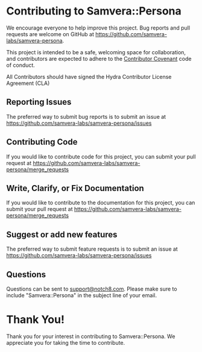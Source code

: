 # Contributing to Samvera::Persona

We encourage everyone to help improve this project.  Bug reports and pull requests are welcome on GitHub at https://github.com/samvera-labs/samvera-persona.

This project is intended to be a safe, welcoming space for collaboration, and contributors are expected to adhere to the [Contributor Covenant](http://contributor-covenant.org) code of conduct.

All Contributors should have signed the Hydra Contributor License Agreement (CLA)

## Reporting Issues

The preferred way to submit bug reports is to submit an issue at https://github.com/samvera-labs/samvera-persona/issues


## Contributing Code

If you would like to contribute code for this project, you can submit your pull request at https://github.com/samvera-labs/samvera-persona/merge_requests


## Write, Clarify, or Fix Documentation

If you would like to contribute to the documentation for this project, you can submit your pull request at https://github.com/samvera-labs/samvera-persona/merge_requests


## Suggest or add new features

The preferred way to submit feature requests is to submit an issue at https://github.com/samvera-labs/samvera-persona/issues


## Questions

Questions can be sent to support@notch8.com. Please make sure to include "Samvera::Persona" in the subject line of your email.


# Thank You!

Thank you for your interest in contributing to Samvera::Persona.  We appreciate you for taking the time to contribute.
